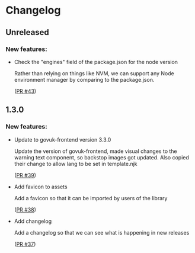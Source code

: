 # Changelog

## Unreleased

### New features:

- Check the "engines" field of the package.json for the node version

  Rather than relying on things like NVM, we can support any Node environment 
  manager by comparing to the package.json.

  ([PR #43](https://github.com/LBHackney-IT/LBH-frontend/pull/43))

## 1.3.0

### New features:

- Update to govuk-frontend version 3.3.0

  Update the version of govuk-frontend, made visual changes to the warning text
  component, so backstop images got updated. Also copied their change to allow
  lang to be set in template.njk

  ([PR #39](https://github.com/LBHackney-IT/LBH-frontend/pull/39))

- Add favicon to assets

  Add a favicon so that it can be imported by users of the library

  ([PR #38](https://github.com/LBHackney-IT/LBH-frontend/pull/38))

- Add changelog

  Add a changelog so that we can see what is happening in new releases 

  ([PR #37](https://github.com/LBHackney-IT/LBH-frontend/pull/37))
